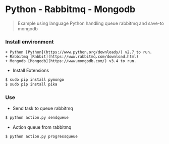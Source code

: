 # Python - Rabbitmq - Mongodb

> Example using language Python handling queue rabbitmq and save-to mongodb

### Install environment
    + Python [Python](https://www.python.org/downloads/) v2.7 to run.
    + Rabbitmq [Rabbit](https://www.rabbitmq.com/download.html)
    + Mongodb [Mongodb](https://www.mongodb.com/) v3.4 to run.

- Install Extensions
```sh
$ sudo pip install pymongo
$ sudo pip install pika
```

### Use
- Send task to queue rabbitmq
```sh
$ python action.py sendqueue 
```

- Action queue from rabbitmq
```sh
$ python action.py progressqueue 
```
